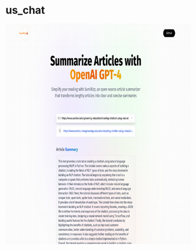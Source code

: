 # us_chat
<img height="600em"   src="https://github.com/vincentkims49/sumirizz_ai_summarizer/blob/main/image_git/sumirizz.png" align="center" style="width: 50 height: 100" />
